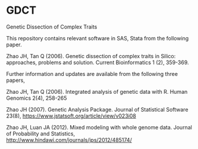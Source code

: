 # GDCT
Genetic Dissection of Complex Traits

This repository contains relevant software in SAS, Stata from the following paper.

Zhao JH, Tan Q (2006). Genetic dissection of complex traits in Silico: approaches, problems and solution. Current Bioinformatics 1 (2), 359-369.

Further information and updates are available from the following three papers,

Zhao JH, Tan Q (2006). Integrated analysis of genetic data with R. Human Genomics 2(4), 258-265

Zhao JH (2007). Genetic Analysis Package. Journal of Statistical Software 23(8), https://www.jstatsoft.org/article/view/v023i08

Zhao JH, Luan JA (2012). Mixed modeling with whole genome data. Journal of Probability and Statistics, http://www.hindawi.com/journals/jps/2012/485174/
